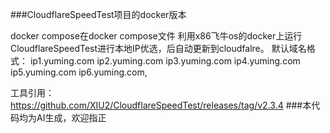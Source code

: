 ###CloudflareSpeedTest项目的docker版本

docker compose在docker compose文件
	利用x86飞牛os的docker上运行CloudflareSpeedTest进行本地IP优选，后自动更新到cloudfalre。
默认域名格式：
ip1.yuming.com
ip2.yuming.com
ip3.yuming.com
ip4.yuming.com
ip5.yuming.com
ip6.yuming.com,
	
工具引用：https://github.com/XIU2/CloudflareSpeedTest/releases/tag/v2.3.4
###本代码均为AI生成，欢迎指正
